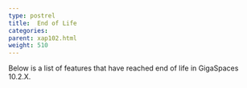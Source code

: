 ```yaml
---
type: postrel
title:  End of Life
categories:
parent: xap102.html
weight: 510
---
```




Below is a list of features that have reached end of life in GigaSpaces 10.2.X.


